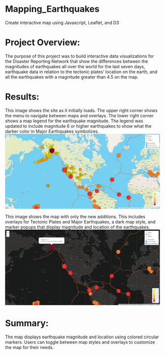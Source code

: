 # Mapping_Earthquakes
Create interactive map using Javascript, Leaflet, and D3

# Project Overview:
The purpose of this project was to build interactive data visualizations for the Disaster Reporting Network that show the differences between the magnitudes of earthquakes all over the world for the last seven days, earthquake data in relation to the tectonic plates’ location on the earth, and all the earthquakes with a magnitude greater than 4.5 on the map.


# Results:
This image shows the site as it initially loads. The upper right corner shows the menu to navigate between maps and overlays. The lower right corner shows a map legend for the earthquake magnitude. The legend was updated to include magnitude 6 or higher earthquakes to show what the darker color in Major Earthquakes symbolizes.
![AllInfoImage](https://github.com/marhanlang/Mapping_Earthquakes/blob/main/Earthquake_Challenge/AllInfoImage.png)

This image shows the map with only the new additions. This includes overlays for Tectonic Plates and Major Earthquakes, a dark map style, and marker popups that display magnitude and location of the earthquakes. 
![NewInfoImage](https://github.com/marhanlang/Mapping_Earthquakes/blob/main/Earthquake_Challenge/NewInfoImage.png)

# Summary: 
The map displays earthquake magnitude and location using colored circular markers. Users can toggle between map styles and overlays to customize the map for their needs.
